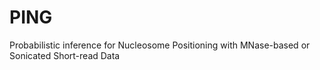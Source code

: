 # PING
 Probabilistic inference for Nucleosome Positioning with MNase-based or Sonicated Short-read Data
